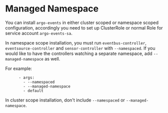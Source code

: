 # Managed Namespace

You can install `argo-events` in either cluster scoped or namespace scoped configuration, accordingly you need to set up ClusterRole or normal Role for service account `argo-events-sa`.

In namespace scope installation, you must run `eventbus-controller`, `eventsource-controller` and `sensor-controller` with `--namespaced`. If you would like to have the controllers watching a separate namespace, add `--managed-namespace` as well.

For example:

```
      - args:
        - --namespaced
        - --managed-namespace
        - default
```

In cluster scope installation, don't include `--namespaced` or `--managed-namespace`.